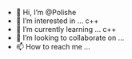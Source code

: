 - 👋 Hi, I’m @Polishe
- 👀 I’m interested in ... c++
- 🌱 I’m currently learning ... c++
- 💞️ I’m looking to collaborate on ...
- 📫 How to reach me ...

<!---
Polishe/Polishe is a ✨ special ✨ repository because its `README.md` (this file) appears on your GitHub profile.
You can click the Preview link to take a look at your changes.
--->
